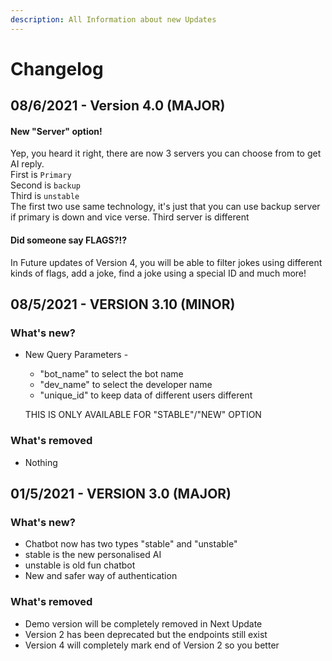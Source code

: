 ```yaml
---
description: All Information about new Updates
---
```


# Changelog

## **08/6/2021 - Version 4.0 \(MAJOR\)**

#### New "Server" option!

Yep, you heard it right, there are now 3 servers you can choose from to get AI reply.   
First is `Primary`   
Second is `backup`  
Third is `unstable`   
The first two use same technology, it's just that you can use backup server if primary is down and vice verse. Third server is different

#### Did someone say FLAGS?!?

In Future updates of Version 4, you will be able to filter jokes using different kinds of flags, add a joke, find a joke using a special ID and much more! 

## **08/5/2021  -   VERSION 3.10 \(MINOR\)** 

### What's new?

* New Query Parameters -

  * "bot\_name" to select the bot name
  * "dev\_name" to select the developer name
  * "unique\_id" to keep data of different users different

  THIS IS ONLY AVAILABLE FOR "STABLE"/"NEW" OPTION

### What's removed

* Nothing 

## 01/5/2021  -   VERSION 3.0 \(MAJOR\) 

### What's new?

* Chatbot now has two types "stable" and "unstable"
* stable is the new personalised AI
* unstable is old fun chatbot
* New and safer way of authentication 

### What's removed

* Demo version will be completely removed in Next Update
* Version 2 has been deprecated but the endpoints still exist
* Version 4 will completely mark end of Version 2 so you better



